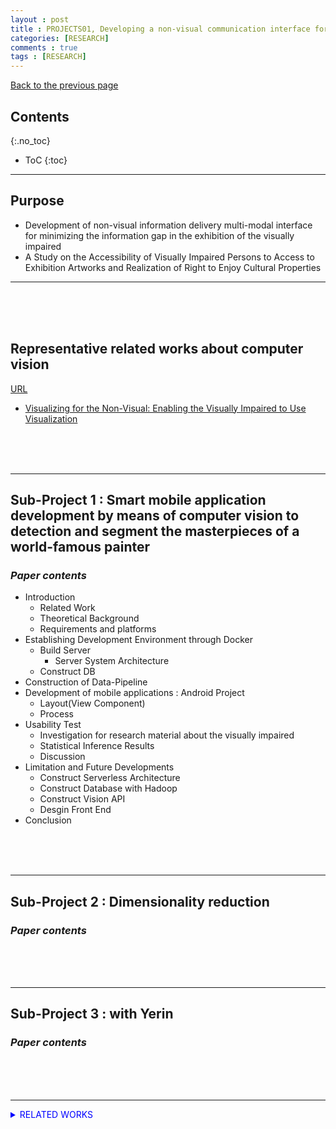 ```yaml
---
layout : post
title : PROJECTS01, Developing a non-visual communication interface for exhibitions of visual arts for the visually impaired and studying the parties’ perspectives on expanding the rights of enjoyment of culture
categories: [RESEARCH]
comments : true
tags : [RESEARCH]
---
```

[Back to the previous page](https://userdyk-github.github.io/Research.html) <br>

## Contents
{:.no_toc}

* ToC
{:toc}

<hr class="division1">

## **Purpose**

- Development of non-visual information delivery multi-modal interface for minimizing the information gap in the exhibition of the visually impaired
- A Study on the Accessibility of Visually Impaired Persons to Access to Exhibition Artworks and Realization of Right to Enjoy Cultural Properties
<hr class="division4">
<br><br><br>

## **Representative related works about computer vision**

<a href="https://userdyk-github.github.io/research/PAPER-REVIEW.html" target="_blank">URL</a>

- <a href="https://userdyk-github.github.io/research/PAPER-REVIEW-0001.html" target="_blank" class="jb-medium">Visualizing for the Non-Visual: Enabling the Visually Impaired to Use Visualization</a>


<br><br><br>
<hr class="division4">


## **Sub-Project 1 : Smart mobile application development by means of computer vision to detection and segment the masterpieces of a world-famous painter**


### ***Paper contents***

- Introduction
  - Related Work
  - Theoretical Background
  - Requirements and platforms
- Establishing Development Environment through Docker
  - Build Server
    - Server System Architecture
  - Construct DB
- Construction of Data-Pipeline
- Development of mobile applications : Android Project
  - Layout(View Component)
  - Process
- Usability Test
  - Investigation for research material about the visually impaired
  - Statistical Inference Results
  - Discussion
- Limitation and Future Developments
  - Construct Serverless Architecture
  - Construct Database with Hadoop
  - Construct Vision API
  - Desgin Front End
- Conclusion


<br><br><br>
<hr class="division4">

## **Sub-Project 2 : Dimensionality reduction**
### ***Paper contents***

<br><br><br>
<hr class="division4">

## **Sub-Project 3 : with Yerin**
### ***Paper contents***

<br><br><br>
<hr class="division1">


<details markdown="1">
<summary class='jb-small' style="color:blue">RELATED WORKS</summary>
<hr class='division3'>
<hr class='division3'>
</details>




